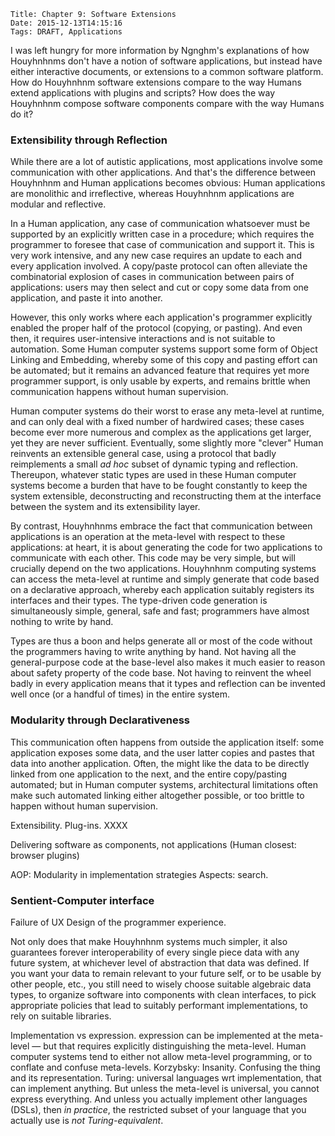     Title: Chapter 9: Software Extensions
    Date: 2015-12-13T14:15:16
    Tags: DRAFT, Applications

I was left hungry for more information by Ngnghm's explanations of how
Houyhnhnms don't have a notion of software applications,
but instead have either interactive documents,
or extensions to a common software platform.
How do Houyhnhnm software extensions compare to the way
Humans extend applications with plugins and scripts?
How does the way Houyhnhnm compose software components compare
with the way Humans do it?

<!-- more -->


### Extensibility through Reflection ###




While there are a lot of autistic applications,
most applications involve some communication with other applications.
And that's the difference between Houyhnhnm and Human applications becomes obvious:
Human applications are monolithic and irreflective,
whereas Houyhnhnm applications are modular and reflective.

In a Human application, any case of communication whatsoever
must be supported by an explicitly written case in a procedure;
which requires the programmer to foresee that case of communication and support it.
This is very work intensive, and any new case requires an update
to each and every application involved.
A copy/paste protocol can often alleviate the combinatorial explosion of cases
in communication between pairs of applications:
users may then select and cut or copy some data from one application, and paste it into another.

However, this only works where each application's programmer explicitly enabled
the proper half of the protocol (copying, or pasting).
And even then, it requires user-intensive interactions
and is not suitable to automation.
Some Human computer systems support some form of Object Linking and Embedding,
whereby some of this copy and pasting effort can be automated;
but it remains an advanced feature that requires yet more programmer support,
is only usable by experts, and remains brittle
when communication happens without human supervision.

Human computer systems do their worst to erase any meta-level at runtime,
and can only deal with a fixed number of hardwired cases;
these cases become ever more numerous and complex as the applications get larger,
yet they are never sufficient.
Eventually, some slightly more "clever" Human reinvents an extensible general case,
using a protocol that badly reimplements a small _ad hoc_ subset of dynamic typing and reflection.
Thereupon, whatever static types are used in these Human computer systems
become a burden that have to be fought constantly to keep the system extensible,
deconstructing and reconstructing them
at the interface between the system and its extensibility layer.

By contrast, Houyhnhnms embrace the fact that communication between applications
is an operation at the meta-level with respect to these applications:
at heart, it is about generating the code for two applications to communicate with each other.
This code may be very simple, but will crucially depend on the two applications.
Houyhnhnm computing systems can access the meta-level at runtime and simply generate that code
based on a declarative approach,
whereby each application suitably registers its interfaces and their types.
The type-driven code generation is simultaneously simple, general, safe and fast;
programmers have almost nothing to write by hand.

Types are thus a boon and helps generate all or most of the code
without the programmers having to write anything by hand.
Not having all the general-purpose code at the base-level
also makes it much easier to reason about safety property of the code base.
Not having to reinvent the wheel badly in every application
means that it types and reflection can be invented well
once (or a handful of times) in the entire system.


### Modularity through Declarativeness ###

This communication often happens from outside the application itself:
some application exposes some data, and
the user latter copies and pastes that data into another application.
Often, the might like the data to be directly linked from one application to the next,
and the entire copy/pasting automated;
but in Human computer systems, architectural limitations often make such automated linking
either altogether possible, or too brittle to happen without human supervision.

Extensibility.
Plug-ins.
XXXX

Delivering software as components, not applications (Human closest: browser plugins)

AOP: Modularity in implementation strategies
Aspects: search.









### Sentient-Computer interface

Failure of UX Design of the programmer experience.



Not only does that make Houyhnhnm systems much simpler,
it also guarantees forever interoperability of every single piece data with any future system,
at whichever level of abstraction that data was defined.
If you want your data to remain relevant to your future self, or to be usable by other people, etc.,
you still need to wisely choose suitable algebraic data types,
to organize software into components with clean interfaces,
to pick appropriate policies that lead to suitably performant implementations,
to rely on suitable libraries.



Implementation vs expression.
expression can be implemented at the meta-level —
but that requires explicitly distinguishing the meta-level.
Human computer systems tend to either not allow meta-level programming,
or to conflate and confuse meta-levels.
Korzybsky: Insanity.
Confusing the thing and its representation.
Turing: universal languages wrt implementation, that can implement anything.
But unless the meta-level is universal, you cannot express everything.
And unless you actually implement other languages (DSLs),
then _in practice_, the restricted subset of your language that you actually use
is _not Turing-equivalent_.
